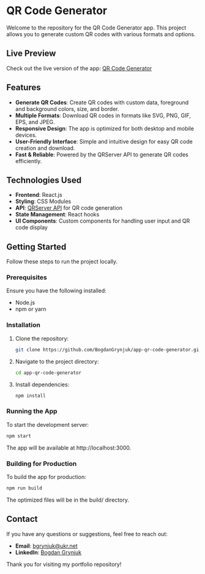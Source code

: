 # QR Code Generator

Welcome to the repository for the QR Code Generator app. This project allows you
to generate custom QR codes with various formats and options.

## Live Preview

Check out the live version of the app:
[QR Code Generator](https://bogdangrynjuk.github.io/app-qr-code-generator/)

## Features

- **Generate QR Codes**: Create QR codes with custom data, foreground and
  background colors, size, and border.
- **Multiple Formats**: Download QR codes in formats like SVG, PNG, GIF, EPS,
  and JPEG.
- **Responsive Design**: The app is optimized for both desktop and mobile
  devices.
- **User-Friendly Interface**: Simple and intuitive design for easy QR code
  creation and download.
- **Fast & Reliable**: Powered by the QRServer API to generate QR codes
  efficiently.

## Technologies Used

- **Frontend**: React.js
- **Styling**: CSS Modules
- **API**: <a href="https://goqr.me/api/" target="_blank">QRServer API</a> for
  QR code generation
- **State Management**: React hooks
- **UI Components**: Custom components for handling user input and QR code
  display

## Getting Started

Follow these steps to run the project locally.

### Prerequisites

Ensure you have the following installed:

- Node.js
- npm or yarn

### Installation

1. Clone the repository:
   ```bash
   git clone https://github.com/BogdanGrynjuk/app-qr-code-generator.git
   ```
2. Navigate to the project directory:

   ```bash
   cd app-qr-code-generator
   ```

3. Install dependencies:
   ```bash
   npm install
   ```

### Running the App

To start the development server:

```bash
npm start
```

The app will be available at http://localhost:3000.

### Building for Production

To build the app for production:

```bash
npm run build
```

The optimized files will be in the build/ directory.

## Contact

If you have any questions or suggestions, feel free to reach out:

- **Email**: [bgrynjuk@ukr.net](mailto:bgrynjuk@ukr.net)
- **LinkedIn**:
  [Bogdan Grynjuk](http://linkedin.com/in/bogdan-grynjuk-7024a710a/)

Thank you for visiting my portfolio repository!
